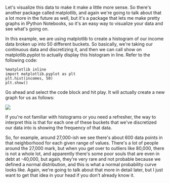 Let's visualize this data to make it make a little more sense. So there's another package called matplotlib, and again we're going to talk about that a lot more in the future as well, but it's a package that lets me make pretty graphs in IPython Notebooks, so it's an easy way to visualize your data and see what's going on.

In this example, we are using matplotlib to create a histogram of our income data broken up into 50 different buckets. So basically, we're taking our continuous data and discretizing it, and then we can call show on matplotlib.pyplot to actually display this histogram in line. Refer to the following code:

```
%matplotlib inline 
import matplotlib.pyplot as plt 
plt.hist(incomes, 50) 
plt.show()
```

Go ahead and select the code block and hit play. It will actually create a new graph for us as follows:

![](https://github.com/fenago/katacoda-scenarios/raw/master/datascience-machine-learning/datascience-machine-learning-chapter-02-01/steps/10/1.jpg)

If you're not familiar with histograms or you need a refresher, the way to interpret this is that for each one of these buckets that we've discretized our data into is showing the frequency of that data.

So, for example, around 27,000-ish we see there's about 600 data points in that neighborhood for each given range of values. There's a lot of people around the 27,000 mark, but when you get over to outliers like 80,000, there is not a whole lot, and apparently there's some poor souls that are even in debt at -40,000, but again, they're very rare and not probable because we defined a normal distribution, and this is what a normal probability curve looks like. Again, we're going to talk about that more in detail later, but I just want to get that idea in your head if you don't already know it.
